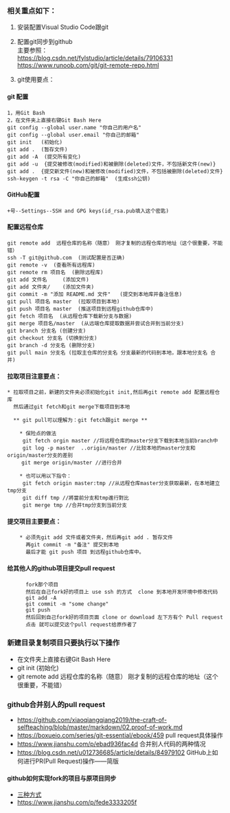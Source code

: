 ### 相关重点如下：  
1. 安装配置Visual Studio Code跟git
2. 配置git同步到github  
    主要参照：  
    https://blog.csdn.net/fylstudio/article/details/79106331  
    https://www.runoob.com/git/git-remote-repo.html

3. git使用要点：  
#### git 配置
    1，用Git Bash  
    2，在文件夹上直接右键Git Bash Here  
    git config --global user.name "你自己的用户名"  
    git config --global user.email "你自己的邮箱"  
    git init   (初始化)  
    git add .  (暂存文件)  
    git add -A  (提交所有变化) 
    git add -u  {提交被修改(modified)和被删除(deleted)文件，不包括新文件(new)}  
    git add .  {提交新文件(new)和被修改(modified)文件，不包括被删除(deleted)文件}
    ssh-keygen -t rsa -C "你自己的邮箱"  (生成ssh公钥)  

#### GitHub配置  
    +号--Settings--SSH and GPG keys(id_rsa.pub填入这个密匙)
#### 配置远程仓库
    git remote add  远程仓库的名称（随意） 刚才复制的远程仓库的地址（这个很重要，不能错）  
    ssh -T git@github.com  (测试配置是否正确)  
    git remote -v  (查看所有远程库)  
    git remote rm 项目名  (删除远程库)  
    git add 文件名     (添加文件)  
    git add 文件夹/    (添加文件夹)  
    git commit -m "添加 README.md 文件"   (提交到本地库并备注信息)  
    git pull 项目名 master  (拉取项目到本地)  
    git push 项目名 master  (推送项目到远程github仓库中)  
    git fetch 项目名  (从远程仓库下载新分支与数据)  
    git merge 项目名/master  (从远端仓库提取数据并尝试合并到当前分支)  
    git branch 分支名 (创建分支)
    git checkout 分支名 (切换到分支) 
    git branch -d 分支名 (删除分支) 
    git pull main 分支名 (拉取主仓库的分支名 分支最新的代码到本地，跟本地分支名 合并)

#### 拉取项目注意要点：
    * 拉取项目之前，新建的文件夹必须初始化git init,然后再git remote add 配置远程仓库  
      然后通过git fetch和git merge下载项目到本地  

      ** git pull可以理解为：git fetch跟git merge **
     
        * 保险点的做法
         git fetch orgin master //将远程仓库的master分支下载到本地当前branch中  
         git log -p master  ..origin/master //比较本地的master分支和origin/master分支的差别  
    　   git merge origin/master //进行合并

        * 也可以用以下指令：
         git fetch origin master:tmp //从远程仓库master分支获取最新，在本地建立tmp分支  
         git diff tmp //將當前分支和tmp進行對比  
         git merge tmp //合并tmp分支到当前分支

#### 提交项目主要要点：
        * 必须先git add 文件或者文件夹，然后再git add . 暂存文件  
          再git commit -m "备注" 提交到本地  
          最后才能 git push 项目 到远程github仓库中。

#### 给其他人的github项目提交pull request
	      fork那个项目  
	      然后在自己fork好的项目上 use ssh 的方式  clone 到本地开发环境中修改代码  
	      git add -A  
	      git commit -m "some change"  
	      git push  
	      然后回到自己fork好的项目页面 clone or download 左下方有个 Pull request  
	      点击 就可以提交这个pull request给原作者了

### 新建目录复制项目只要执行以下操作
* 在文件夹上直接右键Git Bash Here
* git init   (初始化)
* git remote add  远程仓库的名称（随意） 刚才复制的远程仓库的地址（这个很重要，不能错）          

### github合并别人的pull request
* https://github.com/xiaoqiangqiang2019/the-craft-of-selfteaching/blob/master/markdown/02.proof-of-work.md 
* https://boxueio.com/series/git-essential/ebook/459  pull request具体操作
* https://www.jianshu.com/p/ebad936fac4d  合并别人代码的两种情况
* https://blog.csdn.net/u012736685/article/details/84979102  GitHub上如何进行PR(Pull Request)操作——简版

#### github如何实现fork的项目与原项目同步
* [三种方式](201906\6.16\github如何实现fork的项目与原项目同步.md)
* https://www.jianshu.com/p/fede3333205f 